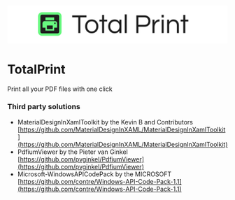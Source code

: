 ![Logo](https://github.com/rapiddev/TotalPrint/blob/master/Assets/banner.png?raw=true)

# TotalPrint
Print all your PDF files with one click

### Third party solutions
- MaterialDesignInXamlToolkit by the Kevin B and Contributors<br/>[https://github.com/MaterialDesignInXAML/MaterialDesignInXamlToolkit](https://github.com/MaterialDesignInXAML/MaterialDesignInXamlToolkit)
- PdfiumViewer by the Pieter van Ginkel<br/>[https://github.com/pvginkel/PdfiumViewer](https://github.com/pvginkel/PdfiumViewer)
- Microsoft-WindowsAPICodePack by the MICROSOFT<br/>[https://github.com/contre/Windows-API-Code-Pack-1.1](https://github.com/contre/Windows-API-Code-Pack-1.1)